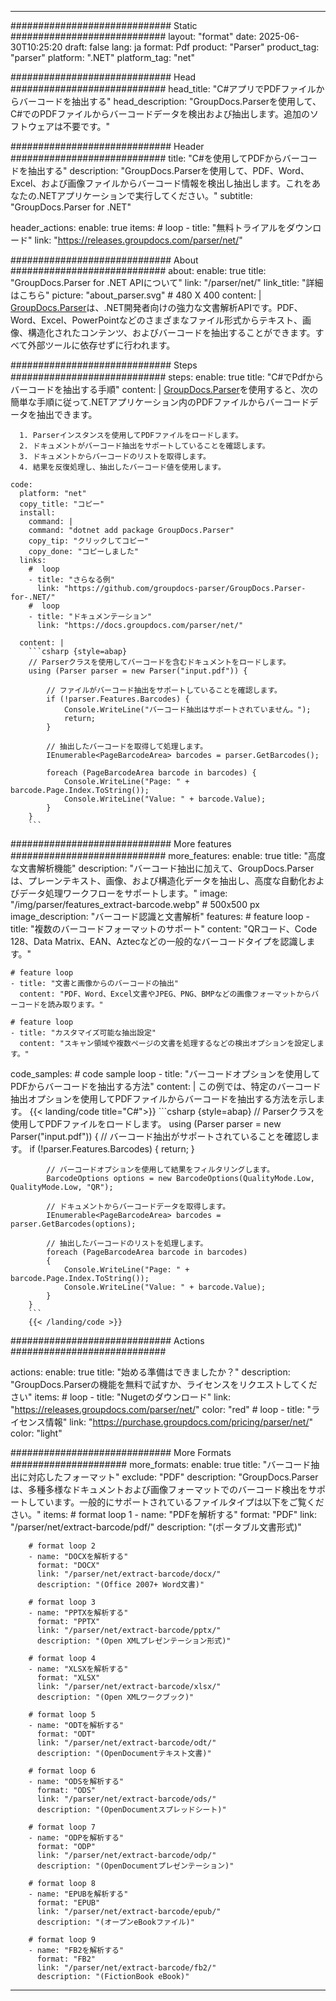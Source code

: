 


---
############################# Static ############################
layout: "format"
date:  2025-06-30T10:25:20
draft: false
lang: ja
format: Pdf
product: "Parser"
product_tag: "parser"
platform: ".NET"
platform_tag: "net"

############################# Head ############################
head_title: "C#アプリでPDFファイルからバーコードを抽出する"
head_description: "GroupDocs.Parserを使用して、C#でのPDFファイルからバーコードデータを検出および抽出します。追加のソフトウェアは不要です。"

############################# Header ############################
title: "C#を使用してPDFからバーコードを抽出する" 
description: "GroupDocs.Parserを使用して、PDF、Word、Excel、および画像ファイルからバーコード情報を検出し抽出します。これをあなたの.NETアプリケーションで実行してください。"
subtitle: "GroupDocs.Parser for .NET" 

header_actions:
  enable: true
  items:
    #  loop
    - title: "無料トライアルをダウンロード"
      link: "https://releases.groupdocs.com/parser/net/"
      
############################# About ############################
about:
    enable: true
    title: "GroupDocs.Parser for .NET APIについて"
    link: "/parser/net/"
    link_title: "詳細はこちら"
    picture: "about_parser.svg" # 480 X 400
    content: |
       [GroupDocs.Parser](/parser/net/)は、.NET開発者向けの強力な文書解析APIです。PDF、Word、Excel、PowerPointなどのさまざまなファイル形式からテキスト、画像、構造化されたコンテンツ、およびバーコードを抽出することができます。すべて外部ツールに依存せずに行われます。

############################# Steps ############################
steps:
    enable: true
    title: "C#でPdfからバーコードを抽出する手順"
    content: |
      [GroupDocs.Parser](/parser/net/)を使用すると、次の簡単な手順に従って.NETアプリケーション内のPDFファイルからバーコードデータを抽出できます。
      
      1. Parserインスタンスを使用してPDFファイルをロードします。
      2. ドキュメントがバーコード抽出をサポートしていることを確認します。
      3. ドキュメントからバーコードのリストを取得します。
      4. 結果を反復処理し、抽出したバーコード値を使用します。
   
    code:
      platform: "net"
      copy_title: "コピー"
      install:
        command: |
        command: "dotnet add package GroupDocs.Parser"
        copy_tip: "クリックしてコピー"
        copy_done: "コピーしました"
      links:
        #  loop
        - title: "さらなる例"
          link: "https://github.com/groupdocs-parser/GroupDocs.Parser-for-.NET/"
        #  loop
        - title: "ドキュメンテーション"
          link: "https://docs.groupdocs.com/parser/net/"
          
      content: |
        ```csharp {style=abap}
        // Parserクラスを使用してバーコードを含むドキュメントをロードします。
        using (Parser parser = new Parser("input.pdf")) {

            // ファイルがバーコード抽出をサポートしていることを確認します。
            if (!parser.Features.Barcodes) {
                Console.WriteLine("バーコード抽出はサポートされていません。");
                return;
            }

            // 抽出したバーコードを取得して処理します。
            IEnumerable<PageBarcodeArea> barcodes = parser.GetBarcodes();

            foreach (PageBarcodeArea barcode in barcodes) {
                Console.WriteLine("Page: " + barcode.Page.Index.ToString());
                Console.WriteLine("Value: " + barcode.Value);
            }
        }
        ```  

############################# More features ############################
more_features:
  enable: true
  title: "高度な文書解析機能"
  description: "バーコード抽出に加えて、GroupDocs.Parserは、プレーンテキスト、画像、および構造化データを抽出し、高度な自動化およびデータ処理ワークフローをサポートします。"
  image: "/img/parser/features_extract-barcode.webp" # 500x500 px
  image_description: "バーコード認識と文書解析"
  features:
    # feature loop
    - title: "複数のバーコードフォーマットのサポート"
      content: "QRコード、Code 128、Data Matrix、EAN、Aztecなどの一般的なバーコードタイプを認識します。"

    # feature loop
    - title: "文書と画像からのバーコードの抽出"
      content: "PDF、Word、Excel文書やJPEG、PNG、BMPなどの画像フォーマットからバーコードを読み取ります。"

    # feature loop
    - title: "カスタマイズ可能な抽出設定"
      content: "スキャン領域や複数ページの文書を処理するなどの検出オプションを設定します。"
      
  code_samples:
    # code sample loop
    - title: "バーコードオプションを使用してPDFからバーコードを抽出する方法"
      content: |
        この例では、特定のバーコード抽出オプションを使用してPDFファイルからバーコードを抽出する方法を示します。
        {{< landing/code title="C#">}}
        ```csharp {style=abap}
        //  Parserクラスを使用してPDFファイルをロードします。
        using (Parser parser = new Parser("input.pdf"))
        {
            // バーコード抽出がサポートされていることを確認します。
            if (!parser.Features.Barcodes)
            {
                return;
            }

            // バーコードオプションを使用して結果をフィルタリングします。
            BarcodeOptions options = new BarcodeOptions(QualityMode.Low, QualityMode.Low, "QR");

            // ドキュメントからバーコードデータを取得します。
            IEnumerable<PageBarcodeArea> barcodes = parser.GetBarcodes(options);

            // 抽出したバーコードのリストを処理します。
            foreach (PageBarcodeArea barcode in barcodes)
            {
                Console.WriteLine("Page: " + barcode.Page.Index.ToString());
                Console.WriteLine("Value: " + barcode.Value);
            }
        }
        ```
        {{< /landing/code >}}


############################# Actions ############################

actions:
  enable: true
  title: "始める準備はできましたか？"
  description: "GroupDocs.Parserの機能を無料で試すか、ライセンスをリクエストしてください"
  items:
    #  loop
    - title: "Nugetのダウンロード"
      link: "https://releases.groupdocs.com/parser/net/"
      color: "red"
        #  loop
    - title: "ライセンス情報"
      link: "https://purchase.groupdocs.com/pricing/parser/net/"
      color: "light"


############################# More Formats #####################
more_formats:
    enable: true
    title: "バーコード抽出に対応したフォーマット"
    exclude: "PDF"
    description: "GroupDocs.Parserは、多種多様なドキュメントおよび画像フォーマットでのバーコード検出をサポートしています。一般的にサポートされているファイルタイプは以下をご覧ください。"
    items: 
        # format loop 1
        - name: "PDFを解析する"
          format: "PDF"
          link: "/parser/net/extract-barcode/pdf/"
          description: "(ポータブル文書形式)"
          
        # format loop 2
        - name: "DOCXを解析する"
          format: "DOCX"
          link: "/parser/net/extract-barcode/docx/"
          description: "(Office 2007+ Word文書)"
          
        # format loop 3
        - name: "PPTXを解析する"
          format: "PPTX"
          link: "/parser/net/extract-barcode/pptx/"
          description: "(Open XMLプレゼンテーション形式)"
          
        # format loop 4
        - name: "XLSXを解析する"
          format: "XLSX"
          link: "/parser/net/extract-barcode/xlsx/"
          description: "(Open XMLワークブック)"
          
        # format loop 5
        - name: "ODTを解析する"
          format: "ODT"
          link: "/parser/net/extract-barcode/odt/"
          description: "(OpenDocumentテキスト文書)"
          
        # format loop 6
        - name: "ODSを解析する"
          format: "ODS"
          link: "/parser/net/extract-barcode/ods/"
          description: "(OpenDocumentスプレッドシート)"
          
        # format loop 7
        - name: "ODPを解析する"
          format: "ODP"
          link: "/parser/net/extract-barcode/odp/"
          description: "(OpenDocumentプレゼンテーション)"
          
        # format loop 8
        - name: "EPUBを解析する"
          format: "EPUB"
          link: "/parser/net/extract-barcode/epub/"
          description: "(オープンeBookファイル)"
          
        # format loop 9
        - name: "FB2を解析する"
          format: "FB2"
          link: "/parser/net/extract-barcode/fb2/"
          description: "(FictionBook eBook)"
         
          

---